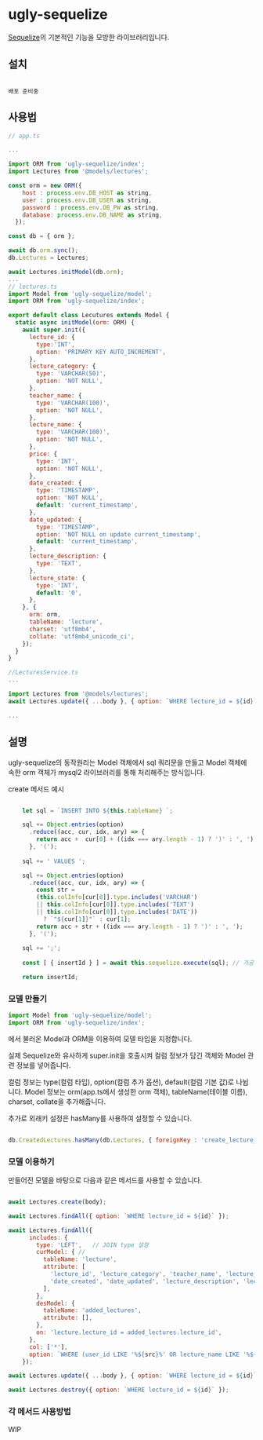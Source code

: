 # ugly-sequelize

[Sequelize](https://sequelize.org/)의 기본적인 기능을 모방한 라이브러리입니다.

## 설치

```shell

배포 준비중

```

## 사용법

```js
// app.ts

...

import ORM from 'ugly-sequelize/index';
import Lectures from '@models/lectures';

const orm = new ORM({
    host : process.env.DB_HOST as string,
    user : process.env.DB_USER as string,
    password : process.env.DB_PW as string,
    database: process.env.DB_NAME as string,
  });

const db = { orm };

await db.orm.sync();
db.Lectures = Lectures;

await Lectures.initModel(db.orm);
...
// lectures.ts
import Model from 'ugly-sequelize/model';
import ORM from 'ugly-sequelize/index';

export default class Lecutures extends Model {
  static async initModel(orm: ORM) {
    await super.init({
      lecture_id: {
        type:'INT',
        option: 'PRIMARY KEY AUTO_INCREMENT',
      },
      lecture_category: {
        type: 'VARCHAR(50)',
        option: 'NOT NULL',
      },
      teacher_name: {
        type: 'VARCHAR(100)',
        option: 'NOT NULL',
      },
      lecture_name: {
        type: 'VARCHAR(100)',
        option: 'NOT NULL',
      },
      price: {
        type: 'INT',
        option: 'NOT NULL',
      },
      date_created: {
        type: 'TIMESTAMP',
        option: 'NOT NULL',
        default: 'current_timestamp',
      },
      date_updated: {
        type: 'TIMESTAMP',
        option: 'NOT NULL on update current_timestamp',
        default: 'current_timestamp',
      },
      lecture_description: {
        type: 'TEXT',
      },
      lecture_state: {
        type: 'INT',
        default: '0',
      },
    }, {
      orm: orm,
      tableName: 'lecture',
      charset: 'utf8mb4',
      collate: 'utf8mb4_unicode_ci',
    });
  }
}

//LecturesService.ts
...

import Lectures from '@models/lectures';
await Lectures.update({ ...body }, { option: `WHERE lecture_id = ${id}` });

...

```

## 설명

ugly-sequelize의 동작원리는 Model 객체에서 sql 쿼리문을 만들고 Model 객체에 속한 orm 객체가 mysql2 라이브러리를 통해 처리해주는 방식입니다.

create 메서드 예시 

```js

    let sql = `INSERT INTO ${this.tableName} `;

    sql += Object.entries(option)
      .reduce((acc, cur, idx, ary) => {
        return acc +  cur[0] + ((idx === ary.length - 1) ? ')' : ', ');
      }, '(');
  
    sql += ' VALUES ';

    sql += Object.entries(option)
      .reduce((acc, cur, idx, ary) => {
        const str = 
        (this.colInfo[cur[0]].type.includes('VARCHAR') 
        || this.colInfo[cur[0]].type.includes('TEXT') 
        || this.colInfo[cur[0]].type.includes('DATE')) 
          ? `"${cur[1]}"` : cur[1];   
        return acc + str + ((idx === ary.length - 1) ? ')' : ', ');
      }, '(');
  
    sql += ';';
  
    const [ { insertId } ] = await this.sequelize.execute(sql); // 가공한 sql문 실행시켜 결과 값을 받아온다!

    return insertId;

```

### 모델 만들기

```js
import Model from 'ugly-sequelize/model';
import ORM from 'ugly-sequelize/index';
```

에서 불러온 Model과 ORM을 이용하여 모델 타입을 지정합니다.

실제 Sequelize와 유사하게 super.init을 호출시켜 컬럼 정보가 담긴 객체와 Model 관련 정보를 넣어줍니다.

컬럼 정보는 type(컬럼 타입), option(컬럼 추가 옵션), default(컬럼 기본 값)로 나뉩니다.
Model 정보는 orm(app.ts에서 생성한 orm 객체), tableName(테이블 이름), charset, collate을 추가해줍니다.

추가로 외래키 설정은 hasMany를 사용하여 설정할 수 있습니다.

```js

db.CreatedLectures.hasMany(db.Lectures, { foreignKey : 'create_lecture_id', targetKey : 'lecture_id', option: 'ON DELETE CASCADE' });

```

### 모델 이용하기

만들어진 모델을 바탕으로 다음과 같은 메서드를 사용할 수 있습니다.

```js

await Lectures.create(body);

await Lectures.findAll({ option: `WHERE lecture_id = ${id}` });

await Lectures.findAll({
      includes: {
        type: 'LEFT',   // JOIN type 설정
        curModel: { // 
          tableName: 'lecture',
          attribute: [
            'lecture_id', 'lecture_category', 'teacher_name', 'lecture_name', 'price', 
            'date_created', 'date_updated', 'lecture_description', 'lecture_state',
          ],
        },
        desModel: {
          tableName: 'added_lectures',
          attribute: [],
        },
        on: 'lecture.lecture_id = added_lectures.lecture_id',
      },
      col: ['*'],
      option: `WHERE (user_id LIKE '%${src}%' OR lecture_name LIKE '%${src}%' OR teacher_name LIKE '%${src}%') AND lecture_state=1 LIMIT 20 OFFSET ${(page - 1) * 20}`,
    });

await Lectures.update({ ...body }, { option: `WHERE lecture_id = ${id}` }); //body는 { 컬럼이름: 컬럼값 }으로 하는 객체

await Lectures.destroy({ option: `WHERE lecture_id = ${id}` });

```

### 각 메서드 사용방법

WIP
    